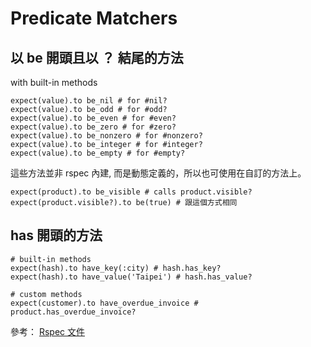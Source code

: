 # Predicate Matchers

## 以 be 開頭且以 ？ 結尾的方法

with built-in methods

```
expect(value).to be_nil # for #nil?
expect(value).to be_odd # for #odd?
expect(value).to be_even # for #even?
expect(value).to be_zero # for #zero?
expect(value).to be_nonzero # for #nonzero?
expect(value).to be_integer # for #integer?
expect(value).to be_empty # for #empty?
```

這些方法並非 rspec 內建, 而是動態定義的，所以也可使用在自訂的方法上。

```
expect(product).to be_visible # calls product.visible?
expect(product.visible?).to be(true) # 跟這個方式相同
```

## has 開頭的方法

```
# built-in methods
expect(hash).to have_key(:city) # hash.has_key?
expect(hash).to have_value('Taipei') # hash.has_value?

# custom methods
expect(customer).to have_overdue_invoice # product.has_overdue_invoice?
```

參考： [Rspec 文件](https://www.relishapp.com/rspec/rspec-expectations/docs/built-in-matchers/predicate-matchers)
